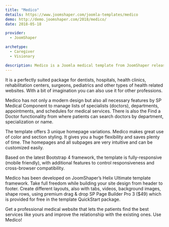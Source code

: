 ```yaml
---
title: "Medico"
details: https://www.joomshaper.com/joomla-templates/medico
demo: http://demo.joomshaper.com/2018/medico/
date: 2018-05-18

provider:
  - JoomShaper

archetype:
  - Caregiver
  - Visionary

description: Medico is a Joomla medical template from JoomShaper released in April 2018. It includes almost everything you’ll need to create a solid medical website. 
---
```


It is a perfectly suited package for dentists, hospitals, health clinics, rehabilitation centers, surgeons, pediatrics and other types of health related websites. With a bit of imagination you can also use it for other professions.

Medico has not only a modern design but also all necessary features by SP Medical Component to manage lists of specialists (doctors), departments, appointments, and schedules for medical services. There is also the Find a Doctor functionality from where patients can search doctors by department, specialization or name.

The template offers 3 unique homepage variations. Medico makes great use of color and section styling. It gives you a huge flexibility and saves plenty of time. The homepages and all subpages are very intuitive and can be customized easily.

Based on the latest Bootstrap 4 framework, the template is fully-responsive (mobile friendly), with additional features to control responsiveness and cross-browser compatibility.

Medico has been developed on JoomShaper’s Helix Ultimate template framework. Take full freedom while building your site design from header to footer. Create different layouts, also with tabs, videos, background images, shape rows, using premium drag & drop SP Page Builder Pro 3 ($49) which is provided for free in the template QuickStart package.

Get a professional medical website that lets the patients find the best services like yours and improve the relationship with the existing ones. Use Medico!

